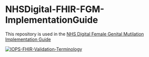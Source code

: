 # NHSDigital-FHIR-FGM-ImplementationGuide
This repository is used in the [NHS Digital Female Genital Mutilation Implementation Guide ](https://simplifier.net/FGM/~guides) 

[![IOPS-FHIR-Validation-Terminology](https://github.com/NHSDigital/fgm-fhir-api/actions/workflows/terminology.yml/badge.svg)](https://github.com/NHSDigital/fgm-fhir-api/actions/workflows/terminology.yml)
